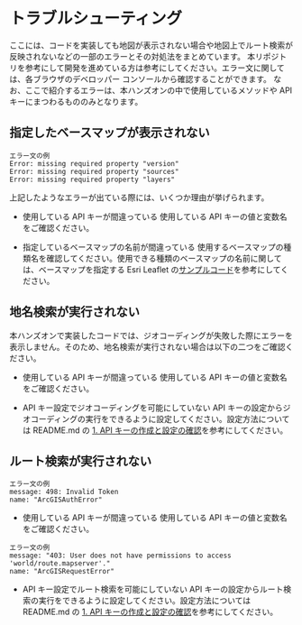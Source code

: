 # トラブルシューティング
ここには、コードを実装しても地図が表示されない場合や地図上でルート検索が反映されないなどの一部のエラーとその対処法をまとめています。
本リポジトリを参考にして開発を進めている方は参考にしてください。エラー文に関しては、各ブラウザのデベロッパー コンソールから確認することができます。
なお、ここで紹介するエラーは、本ハンズオンの中で使用しているメソッドや API キーにまつわるもののみとなります。

## 指定したベースマップが表示されない

```
エラー文の例
Error: missing required property "version"
Error: missing required property "sources"
Error: missing required property "layers"
```

上記したようなエラーが出ている際には、いくつか理由が挙げられます。

- 使用している API キーが間違っている
     使用している API キーの値と変数名をご確認ください。

- 指定しているベースマップの名前が間違っている
    使用するベースマップの種類名を確認してください。使用できる種類のベースマップの名前に関しては、ベースマップを指定する Esri Leaflet の[サンプルコード](https://developers.arcgis.com/esri-leaflet/maps/change-the-basemap-layer/)を参考にしてください。


## 地名検索が実行されない
本ハンズオンで実装したコードでは、ジオコーディングが失敗した際にエラーを表示しません。そのため、地名検索が実行されない場合は以下の二つをご確認ください。

- 使用している API キーが間違っている
    使用している API キーの値と変数名をご確認ください。

- API キー設定でジオコーディングを可能にしていない
    API キーの設定からジオコーディングの実行をできるように設定してください。設定方法については README.md の [1. API キーの作成と設定の確認](./#1-api-キーの作成と設定についての確認)を参考にしてください。

## ルート検索が実行されない

```
エラー文の例
message: 498: Invalid Token
​name: "ArcGISAuthError"
```

- 使用している API キーが間違っている
     使用している API キーの値と変数名をご確認ください。


```
エラー文の例
message: "403: User does not have permissions to access 'world/route.mapserver'."
name: "ArcGISRequestError"
```

- API キー設定でルート検索を可能にしていない
    API キーの設定からルート検索の実行をできるように設定してください。設定方法については README.md の [1. API キーの作成と設定の確認](./#1-api-キーの作成と設定についての確認)を参考にしてください。




